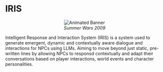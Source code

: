 # IRIS

<p align="center">
  <img src="https://64.media.tumblr.com/800f05a22ca5de17ef76815dbf948f8a/tumblr_o7ohznzqyN1qehrvso1_500.gif" alt="Animated Banner" /> <br>
  <em>Summer Wars 2009</em>
</p>
Intelligent Response and Interaction System (IRIS) is a system used to generate emergent, dynamic and contextually aware dialogue and interactions for NPCs
using LLMs. Aiming to move beyond just static, pre-written lines by allowing NPCs to responsd contextually and adapt their conversations based on player interactions,
world events and character personalities.
